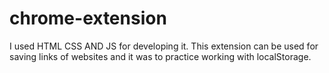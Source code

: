 # chrome-extension
I used HTML CSS AND JS for developing it. This extension can be used for saving links of websites and it was to practice working with localStorage. 
